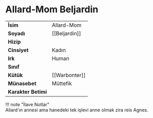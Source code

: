 # Allard-Mom Beljardin  
|  |  |  
|---|---|  
| **İsim** | Allard-Mom |  
| **Soyadı** | [[Beljardin]] |  
| **Hizip** |  |  
| **Cinsiyet** | Kadın |  
| **Irk** | Human |  
| **Sınıf** |  |  
| **Kütük** | [[Warbonter]] |  
| **Münasebet** | Müttefik |  
| **Karakter Betimi** |  |  
  
  
!!! note "İlave Notlar"  
	Allard'ın annesi ama hanedeki tek işlevi anne olmak zira reis Agnes.  
